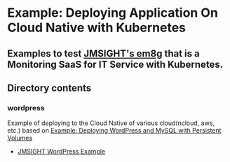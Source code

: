 # Example: Deploying Application On Cloud Native with Kubernetes
Examples to test [JMSIGHT's em8g](https://www.em8g.com) that is a Monitoring SaaS for IT Service with Kubernetes.
---
## Directory contents
### wordpress
Example of deploying to the Cloud Native of various cloud(ncloud, aws, etc.) based on [Example: Deploying WordPress and MySQL with Persistent Volumes](https://kubernetes.io/docs/tutorials/stateful-application/mysql-wordpress-persistent-volume/)
- [JMSIGHT WordPress Example](https://www.jmsight.com/landing/document/example)
